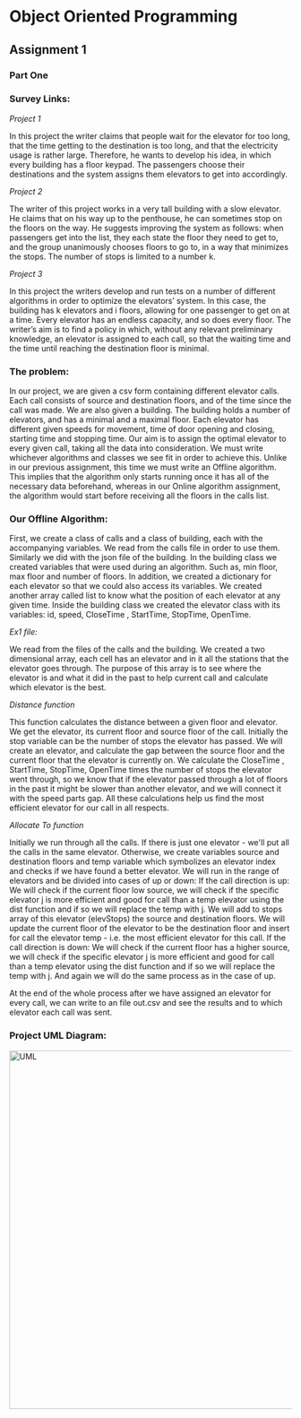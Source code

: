 # Object Oriented Programming
## Assignment 1

### Part One


### Survey Links:

_Project 1_

In this project the writer claims that people wait for the elevator for too long, that the time  getting to the destination is too long, and that the electricity usage is rather large.
Therefore, he wants to develop his idea, in which every building has a floor keypad. The passengers choose their destinations and the system assigns them elevators to get into accordingly.

_Project 2_

The writer of this project works in a very tall building with a slow elevator. He claims that on his way up to the penthouse, he can sometimes stop on the floors on the way. He suggests improving the system as follows: when passengers get into the list, they each state the floor they need to get to, and the group unanimously chooses floors to go to, in a way that minimizes the stops. The number of stops is limited to a number k.

_Project 3_

In this project the writers develop and run tests on a number of different algorithms in order to optimize the elevators’ system. In this case, the building has k elevators and i floors, allowing for one passenger to get on at a time. Every elevator has an endless capacity, and so does every floor. The writer’s aim is to find a policy in which, without any relevant preliminary knowledge, an elevator is assigned to each call, so that the waiting time and the time until reaching the destination floor is minimal.

### The problem:
In our project, we are given a csv form containing different elevator calls. Each call consists of source and destination floors, and of the time since the call was made.
We are also given a building. The building holds a number of elevators, and has a minimal and a maximal floor. Each elevator has different given speeds for movement, time of door opening and closing, starting time and stopping time.
Our aim is to assign the optimal elevator to every given call, taking all the data into consideration. We must write whichever algorithms and classes we see fit in order to achieve this.
Unlike in our previous assignment, this time we must write an Offline algorithm. This implies that the algorithm only starts running once it has all of the necessary data beforehand, whereas in our Online algorithm assignment, the algorithm would start before receiving all the floors in the calls list.

### Our Offline Algorithm:
First, we create a class of calls and a class of building, each with the accompanying variables.
We read from the calls file in order to use them. Similarly we did with the json file of the building. 
In the building class we created variables that were used during an algorithm. Such as, min floor, max floor and number of floors. In addition, we created a dictionary for each elevator so that we could also access its variables. We created another array called list to know what the position of each elevator at any given time. Inside the building class we created the elevator class with its variables: id, speed, CloseTime , StartTime, StopTime, OpenTime.

_Ex1 file:_ 

We read from the files of the calls and the building.
We created a two dimensional array, each cell has an elevator and in it all the stations that the elevator goes through. The purpose of this array is to see where the elevator is and what it did in the past to help current call and calculate which elevator is the best.  

_Distance function_

This function calculates the distance between a given floor and elevator.
We get the elevator, its current floor and source floor of the call.
Initially the stop variable can be the number of stops the elevator has passed.
We will create an elevator, and calculate the gap between the source floor and the current floor that the elevator is currently on.
We calculate the CloseTime , StartTime, StopTime, OpenTime times the number of stops the elevator went through, so we know that if the elevator passed through a lot of floors in the past it might be slower than another elevator, and we will connect it with the speed parts gap.
All these calculations help us find the most efficient elevator for our call in all respects.

_Allocate To function_

Initially we run through all the calls. If there is just one elevator - we'll put all the calls in the same elevator.
Otherwise, we create variables source and destination floors and temp variable which symbolizes an elevator index and checks if we have found a better elevator.
We will run in the range of elevators and be divided into cases of up or down:
If the call direction is up:
We will check if the current floor low source, we will check if the specific elevator j is more efficient and good for call than a temp elevator using the dist function and if so we will replace the temp with j.
We will add to stops array of this elevator (elevStops) the source and destination floors.
We will update the current floor of the elevator to be the destination floor and insert for call the elevator temp - i.e. the most efficient elevator for this call.
If the call direction is down:
We will check if the current floor has a higher source, we will check if the specific elevator j is more efficient and good for call than a temp elevator using the dist function and if so we will replace the temp with j.
And again we will do the same process as in the case of up.


At the end of the whole process after we have assigned an elevator for every call, we can write to an file out.csv and see the results and to which elevator each call was sent.




### Project UML Diagram:

<img width="640" alt="UML" src="https://user-images.githubusercontent.com/76524924/142403545-bfd14015-7178-4f2a-aaa2-fe2af01e8aa0.png">


